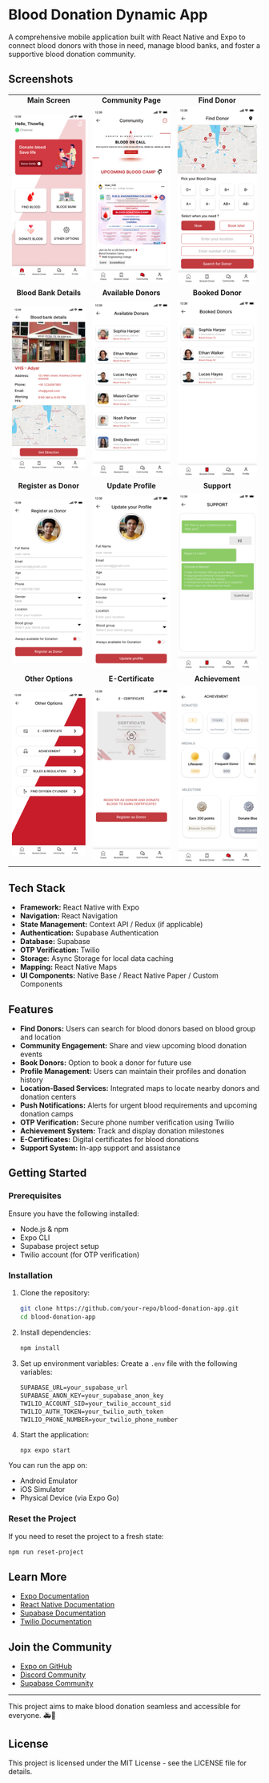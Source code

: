 # Blood Donation Dynamic App

A comprehensive mobile application built with React Native and Expo to connect blood donors with those in need, manage blood banks, and foster a supportive blood donation community.

## Screenshots

<table>
<tr>
<td align="center"><b>Main Screen</b></td>
<td align="center"><b>Community Page</b></td>
<td align="center"><b>Find Donor</b></td>
</tr>
<tr>
<td><img src="assets/screenshots/Main%20Screen.png" alt="Main Screen" width="200"/></td>
<td><img src="assets/screenshots/Community%20Page.png" alt="Community Page" width="200"/></td>
<td><img src="assets/screenshots/Find%20Donor.png" alt="Find Donor" width="200"/></td>
</tr>
<tr>
<td align="center"><b>Blood Bank Details</b></td>
<td align="center"><b>Available Donors</b></td>
<td align="center"><b>Booked Donor</b></td>
</tr>
<tr>
<td><img src="assets/screenshots/Blood%20bank%20details.png" alt="Blood Bank Details" width="200"/></td>
<td><img src="assets/screenshots/Available%20Donars.png" alt="Available Donors" width="200"/></td>
<td><img src="assets/screenshots/Booked%20Donor.png" alt="Booked Donor" width="200"/></td>
</tr>
<tr>
<td align="center"><b>Register as Donor</b></td>
<td align="center"><b>Update Profile</b></td>
<td align="center"><b>Support</b></td>
</tr>
<tr>
<td><img src="assets/screenshots/Register%20as%20Donor.png" alt="Register as Donor" width="200"/></td>
<td><img src="assets/screenshots/Update%20your%20Profile.png" alt="Update Profile" width="200"/></td>
<td><img src="assets/screenshots/SUPPORT-2.png" alt="Support" width="200"/></td>
</tr>
<tr>
<td align="center"><b>Other Options</b></td>
<td align="center"><b>E-Certificate</b></td>
<td align="center"><b>Achievement</b></td>
</tr>
<tr>
<td><img src="assets/screenshots/Other%20Options.png" alt="Other Options" width="200"/></td>
<td><img src="assets/screenshots/E%20-%20CERTIFICATE%20.png" alt="E-Certificate" width="200"/></td>
<td><img src="assets/screenshots/ACHIEVEMENT.png" alt="Achievement" width="200"/></td>
</tr>
</table>

## Tech Stack

- **Framework:** React Native with Expo
- **Navigation:** React Navigation
- **State Management:** Context API / Redux (if applicable)
- **Authentication:** Supabase Authentication
- **Database:** Supabase
- **OTP Verification:** Twilio
- **Storage:** Async Storage for local data caching
- **Mapping:** React Native Maps
- **UI Components:** Native Base / React Native Paper / Custom Components

## Features

- **Find Donors:** Users can search for blood donors based on blood group and location
- **Community Engagement:** Share and view upcoming blood donation events
- **Book Donors:** Option to book a donor for future use
- **Profile Management:** Users can maintain their profiles and donation history
- **Location-Based Services:** Integrated maps to locate nearby donors and donation centers
- **Push Notifications:** Alerts for urgent blood requirements and upcoming donation camps
- **OTP Verification:** Secure phone number verification using Twilio
- **Achievement System:** Track and display donation milestones
- **E-Certificates:** Digital certificates for blood donations
- **Support System:** In-app support and assistance

## Getting Started

### Prerequisites

Ensure you have the following installed:
- Node.js & npm
- Expo CLI
- Supabase project setup
- Twilio account (for OTP verification)

### Installation

1. Clone the repository:
   ```bash
   git clone https://github.com/your-repo/blood-donation-app.git
   cd blood-donation-app
   ```

2. Install dependencies:
   ```bash
   npm install
   ```

3. Set up environment variables:
   Create a `.env` file with the following variables:
   ```
   SUPABASE_URL=your_supabase_url
   SUPABASE_ANON_KEY=your_supabase_anon_key
   TWILIO_ACCOUNT_SID=your_twilio_account_sid
   TWILIO_AUTH_TOKEN=your_twilio_auth_token
   TWILIO_PHONE_NUMBER=your_twilio_phone_number
   ```

4. Start the application:
   ```bash
   npx expo start
   ```

You can run the app on:
- Android Emulator
- iOS Simulator
- Physical Device (via Expo Go)

### Reset the Project

If you need to reset the project to a fresh state:
```bash
npm run reset-project
```

## Learn More

- [Expo Documentation](https://docs.expo.dev/)
- [React Native Documentation](https://reactnative.dev/docs/getting-started)
- [Supabase Documentation](https://supabase.com/docs)
- [Twilio Documentation](https://www.twilio.com/docs)

## Join the Community

- [Expo on GitHub](https://github.com/expo/expo)
- [Discord Community](https://chat.expo.dev)
- [Supabase Community](https://supabase.com/community)

---

This project aims to make blood donation seamless and accessible for everyone. 🚑💉

## License

This project is licensed under the MIT License - see the LICENSE file for details.
